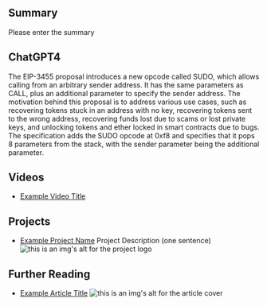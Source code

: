 ## Summary

Please enter the summary

## ChatGPT4

The EIP-3455 proposal introduces a new opcode called SUDO, which allows calling from an arbitrary sender address. It has the same parameters as CALL, plus an additional parameter to specify the sender address. The motivation behind this proposal is to address various use cases, such as recovering tokens stuck in an address with no key, recovering tokens sent to the wrong address, recovering funds lost due to scams or lost private keys, and unlocking tokens and ether locked in smart contracts due to bugs. The specification adds the SUDO opcode at 0xf8 and specifies that it pops 8 parameters from the stack, with the sender parameter being the additional parameter.

## Videos

- [Example Video Title](https://www.youtube.com/watch?v=TDGq4aeevgY)

## Projects

- [Example Project Name](https://xxxx.xxx/xxxxx) Project Description (one sentence) ![this is an img's alt for the project logo](https://xxxx.xxx/project-logo.xxx)

## Further Reading

- [Example Article Title](https://xxxx.xxx/xxxxx) ![this is an img's alt for the article cover](https://xxxx.xxx/article-cover.xxx)
